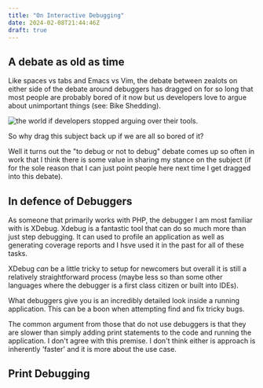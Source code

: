 ```yaml
---
title: "On Interactive Debugging"
date: 2024-02-08T21:44:46Z
draft: true
---
```


## A debate as old as time
Like spaces vs tabs and Emacs vs Vim, the debate between zealots on either side of the debate around debuggers has dragged on for so long 
that most people are probably bored of it now but us developers love to argue about unimportant things (see: Bike Shedding).

![the world if developers stopped arguing over their tools.](/the_world_if.jpeg)

So why drag this subject back up if we are all so bored of it? 

Well it turns out the "to debug or not to debug" debate comes up so often in work that I think there is some value in sharing my stance on the 
subject (if for the sole reason that I can just point people here next time I get dragged into this debate).

## In defence of Debuggers

As someone that primarily works with PHP, the debugger I am most familiar with is XDebug. Xdebug is a fantastic tool that can do so much more than just 
step debugging. It can used to profile an application as well as generating coverage reports and I hsve used it in the past for all of these tasks.

XDebug _can_ be a little tricky to setup for newcomers but overall it is still a relatively straightforward process (maybe less so than some other languages
where the debugger is a first class citizen or built into IDEs).

What debuggers give you is an incredibly detailed look inside a running application. This can be a boon when attempting find and fix tricky bugs.

The common argument from those that do not use debuggers is that they are slower than simply adding print statements to the code and running the application.
I don't agree with this premise. I don't think either is approach is inherently 'faster' and it is more about the use case.

## Print Debugging


